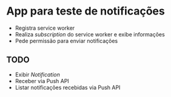 # App para teste de notificações

- Registra service worker
- Realiza _subscription_ do service worker e exibe informações
- Pede permissão para enviar notificações

## TODO
 - Exibir _Notification_
 - Receber via Push API
 - Listar notificações recebidas via Push API

